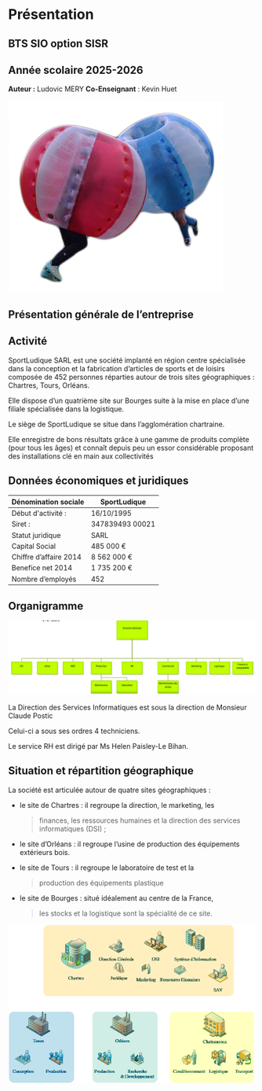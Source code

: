 # Présentation
## BTS SIO option SISR
## Année scolaire 2025-2026
**Auteur :** Ludovic MERY
**Co-Enseignant** : Kevin Huet

![switch HP](../medias/contexte/image1.png)

## Présentation générale de l’entreprise

##  Activité

SportLudique SARL est une société implanté en région centre spécialisée
dans la conception et la fabrication d’articles de sports et de loisirs
composée de 452 personnes réparties autour de trois sites géographiques
: Chartres, Tours, Orléans.

Elle dispose d’un quatrième site sur Bourges suite à la mise en
place d’une filiale spécialisée dans la logistique.

Le siège de SportLudique se situe dans l’agglomération chartraine.

Elle enregistre de bons résultats grâce à une gamme de produits complète
(pour tous les âges) et connaît depuis peu un essor considérable
proposant des installations clé en main aux collectivités

## Données économiques et juridiques

| Dénomination sociale       | SportLudique      |
|---------------------------|------------------|
| Début d'activité :         | 16/10/1995       |
| Siret :                   | 347839493 00021  |
| Statut juridique          | SARL             |
| Capital Social            | 485 000 €        |
| Chiffre d’affaire 2014    | 8 562 000 €      |
| Benefice net 2014         | 1 735 200 €      |
| Nombre d’employés         | 452              |


## Organigramme

![organigrame](../medias/contexte/image2.png)

La Direction des Services Informatiques est sous la direction de
Monsieur Claude Postic

Celui-ci a sous ses ordres 4 techniciens.

Le service RH est dirigé par Ms Helen Paisley-Le Bihan.

##  Situation et répartition géographique

La société est articulée autour de quatre sites géographiques :

-   le site de Chartres : il regroupe la direction, le marketing, les
    > finances, les ressources humaines et la direction des services
    > informatiques (DSI) ;

-   le site d’Orléans : il regroupe l’usine de production des
    équipements extérieurs bois.

-   le site de Tours : il regroupe le laboratoire de test et la
    > production des équipements plastique

-   le site de Bourges : situé idéalement au centre de la France,
    > les stocks et la logistique sont la spécialité de ce site.

![](../medias/contexte/image3.png)
